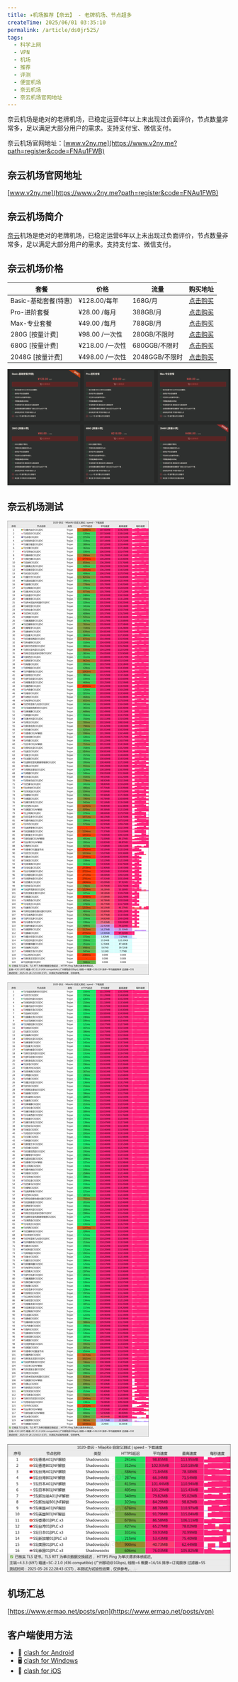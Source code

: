 ```yaml
---
title: ✈️机场推荐【奈云】 - 老牌机场、节点超多
createTime: 2025/06/01 03:35:10
permalink: /article/ds0jr525/
tags:
  - 科学上网
  - VPN
  - 机场
  - 推荐
  - 评测
  - 便宜机场
  - 奈云机场
  - 奈云机场官网地址
---
```


奈云机场是绝对的老牌机场，已稳定运营6年以上未出现过负面评价，节点数量非常多，足以满足大部分用户的需求。支持支付宝、微信支付。

奈云机场官网地址：[www.v2ny.me](https://www.v2ny.me?path=register&code=FNAu1FWB)

<!-- more -->

## 奈云机场官网地址

[www.v2ny.me](https://www.v2ny.me?path=register&code=FNAu1FWB)

## 奈云机场简介

[奈云](https://www.v2ny.me?path=register&code=FNAu1FWB)机场是绝对的老牌机场，已稳定运营6年以上未出现过负面评价，节点数量非常多，足以满足大部分用户的需求。支持支付宝、微信支付。

## 奈云机场价格

| 套餐 | 价格 | 流量 | 购买地址 |
| --- | --- | --- | --- |
| Basic-基础套餐(特惠) | ¥128.00/每年 | 168G/月 | [点击购买](https://www.v2ny.me?path=register&code=FNAu1FWB) |
| Pro-进阶套餐 | ¥28.00 /每月 | 388GB/月 | [点击购买](https://www.v2ny.me?path=register&code=FNAu1FWB) |
| Max-专业套餐 | ¥49.00 /每月 | 788GB/月 | [点击购买](https://www.v2ny.me?path=register&code=FNAu1FWB) |
| 280G [按量计费] | ¥98.00 /一次性 | 280GB/不限时 | [点击购买](https://www.v2ny.me?path=register&code=FNAu1FWB) |
| 680G [按量计费] | ¥218.00 /一次性 | 680GGB/不限时 | [点击购买](https://www.v2ny.me?path=register&code=FNAu1FWB) |
| 2048G [按量计费] | ¥498.00 /一次性 | 2048GGB/不限时 | [点击购买](https://www.v2ny.me?path=register&code=FNAu1FWB) |

![奈云机场价格](images/机场推荐奈云/image.png)

## 奈云机场测试

![奈云机场测试](images/机场推荐奈云/image-1.png)

![奈云机场测试](images/机场推荐奈云/image-2.png)

![奈云机场测试](images/机场推荐奈云/image-3.png)

## 机场汇总

[https://www.ermao.net/posts/vpn](https://www.ermao.net/posts/vpn)

## 客户端使用方法

- 📱 [clash for Android](https://www.ermao.net/article/eh8f4n86/)
- 🖥 [clash for Windows](https://www.ermao.net/article/0gematwc/)
- 🍎 [clash for iOS](https://www.ermao.net/article/z747kgjd/)